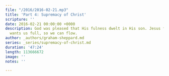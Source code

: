 ```yaml
---
file: "/2016/2016-02-21.mp3"
title: 'Part 4: Supremacy of Christ'
scripture: ''
date: 2016-02-21 00:00:00 +0000
description: God was pleased that His fulness dwelt in His son. Jesus formed us, He
  wants us full, so we can flow.
author: _authors/graham-sheppard.md
series: _series/supremacy-of-christ.md
duration: '47:24'
length: 113666672
image: ''
notes: ''

---
```

